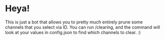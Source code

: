 # Heya!

This is just a bot that allows you to pretty much entirely prune some channels that you select via ID. You can run /clearing, and the command will look at your values in config.json to find which channels to clear. :)
